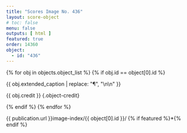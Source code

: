 ```yaml
---
title: "Scores Image No. 436"
layout: score-object
# toc: false
menu: false
outputs: [ html ]
featured: true
order: 14360
object:
  - id: "436"
---
```


{% for obj in objects.object_list %}
{% if obj.id == object[0].id %}

{{ obj.extended_caption | replace: "¶", "\n\n" }}

{{ obj.credit }} {.object-credit}

{% endif %}
{% endfor %}

<div class="object-credit object-url is-print-only">

{{ publication.url }}image-index/{{ object[0].id }}/ {% if featured %}*{% endif %}

</div>
